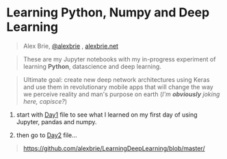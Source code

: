 # Learning Python, Numpy and Deep Learning

> Alex Brie, [@alexbrie](http://twitter.com/alexbrie) , [alexbrie.net](https://alexbrie.net)


> These are my Jupyter notebooks with my in-progress experiment of learning **Python**, datascience and deep learning.

> Ultimate goal: create new deep network architectures using Keras and use them in revolutionary mobile apps that will change the way we perceive reality and man's purpose on earth (_I'm **obviously** joking here, capisce?_)

1. start with [Day1](Day1.ipynb) file to see what I learned on my first day of using Jupyter, pandas and numpy.

2. then go to [Day2](Day2.ipynb) file...


> https://github.com/alexbrie/LearningDeepLearning/blob/master/